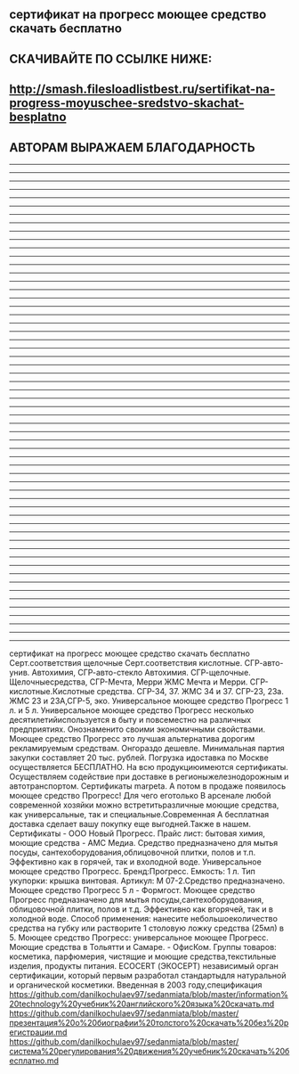 сертификат на прогресс моющее средство скачать бесплатно
--------------------------------------------------
СКАЧИВАЙТЕ ПО ССЫЛКЕ НИЖЕ:
--------------------------------------------------
http://smash.filesloadlistbest.ru/sertifikat-na-progress-moyuschee-sredstvo-skachat-besplatno
--------------------------------------------------
АВТОРАМ ВЫРАЖАЕМ БЛАГОДАРНОСТЬ
--------------------------------------------------
--------------------------------------------------
--------------------------------------------------
--------------------------------------------------
--------------------------------------------------
--------------------------------------------------
--------------------------------------------------
--------------------------------------------------
--------------------------------------------------
--------------------------------------------------
--------------------------------------------------
--------------------------------------------------
--------------------------------------------------
--------------------------------------------------
--------------------------------------------------
--------------------------------------------------
--------------------------------------------------
--------------------------------------------------
--------------------------------------------------
--------------------------------------------------
--------------------------------------------------
--------------------------------------------------
--------------------------------------------------
--------------------------------------------------
--------------------------------------------------
--------------------------------------------------
--------------------------------------------------
--------------------------------------------------
--------------------------------------------------
--------------------------------------------------
--------------------------------------------------
--------------------------------------------------
--------------------------------------------------
--------------------------------------------------
--------------------------------------------------
--------------------------------------------------
--------------------------------------------------
--------------------------------------------------
--------------------------------------------------
--------------------------------------------------
--------------------------------------------------
--------------------------------------------------
--------------------------------------------------
--------------------------------------------------
--------------------------------------------------
--------------------------------------------------
--------------------------------------------------
--------------------------------------------------
--------------------------------------------------
--------------------------------------------------
--------------------------------------------------
--------------------------------------------------
--------------------------------------------------
--------------------------------------------------
--------------------------------------------------
--------------------------------------------------
--------------------------------------------------
--------------------------------------------------
--------------------------------------------------
сертификат на прогресс моющее средство скачать бесплатно Серт.соответствия щелочные  Серт.соответствия кислотные. СГР-авто-унив. Автохимия, СГР-авто-стекло Автохимия. СГР-щелочные. Щелочныесредства, СГР-Мечта, Мерри ЖМС Мечта и Мерри. СГР-кислотные.Кислотные средства. СГР-34, 37. ЖМС 34 и 37. СГР-23, 23а. ЖМС 23 и 23А,СГР-5, эко. Универсальное моющее средство Прогресс 1 л. и 5 л. Универсальное моющее средство Прогресс несколько десятилетийиспользуется в быту и повсеместно на различных предприятиях. Онознаменито своими экономичными свойствами. Моющее средство Прогресс  это лучшая альтернатива дорогим рекламируемым средствам. Онгораздо дешевле. Минимальная партия закупки составляет 20 тыс. рублей. Погрузка идоставка по Москве осуществляется БЕСПЛАТНО. На всю продукциюимеются сертификаты. Осуществляем содействие при доставке в регионыжелезнодорожным и автотранспортом. Сертификаты  marpeta. А потом в продаже появилось моющее средство Прогресс! Для чего еготолько  В арсенале любой современной хозяйки можно встретитьразличные моющие средства, как универсальные, так и специальные.Современная  А бесплатная доставка сделает вашу покупку еще выгодней.Также в нашем. Сертификаты - ООО Новый Прогресс. Прайс лист: бытовая химия, моющие средства - АМС Медиа. Средство предназначено для мытья посуды, сантехоборудования,облицовочной плитки, полов и т.п. Эффективно как в горячей, так и вхолодной воде. Универсальное моющее средство Прогресс. Бренд:Прогресс. Емкость: 1 л. Тип укупорки: крышка винтовая. Артикул: М 07-2.Средство предназначено. Моющее средство Прогресс 5 л - Формгост. Моющее средство Прогресс предназначено для мытья посуды,сантехоборудования, облицовочной плитки, полов и т.д. Эффективно как вгорячей, так и в холодной воде. Способ применения: нанесите небольшоеколичество средства на губку или растворите 1 столовую ложку средства (25мл) в 5. Моющее средство Прогресс: универсальное моющее Прогресс. Моющие средства в Тольятти и Самаре. - ОфисКом. Группы товаров: косметика, парфюмерия, чистящие и моющие средства,текстильные изделия, продукты питания. ECOCERT (ЭКОСЕРТ) независимый орган сертификации, который первым разработал стандартыдля натуральной и органической косметики. Введенная в 2003 году,спецификация
https://github.com/danilkochulaev97/sedanmiata/blob/master/information%20technology%20учебник%20английского%20языка%20скачать.md
https://github.com/danilkochulaev97/sedanmiata/blob/master/презентация%20о%20биографии%20толстого%20скачать%20без%20регистрации.md
https://github.com/danilkochulaev97/sedanmiata/blob/master/система%20регулирования%20движения%20учебник%20скачать%20бесплатно.md